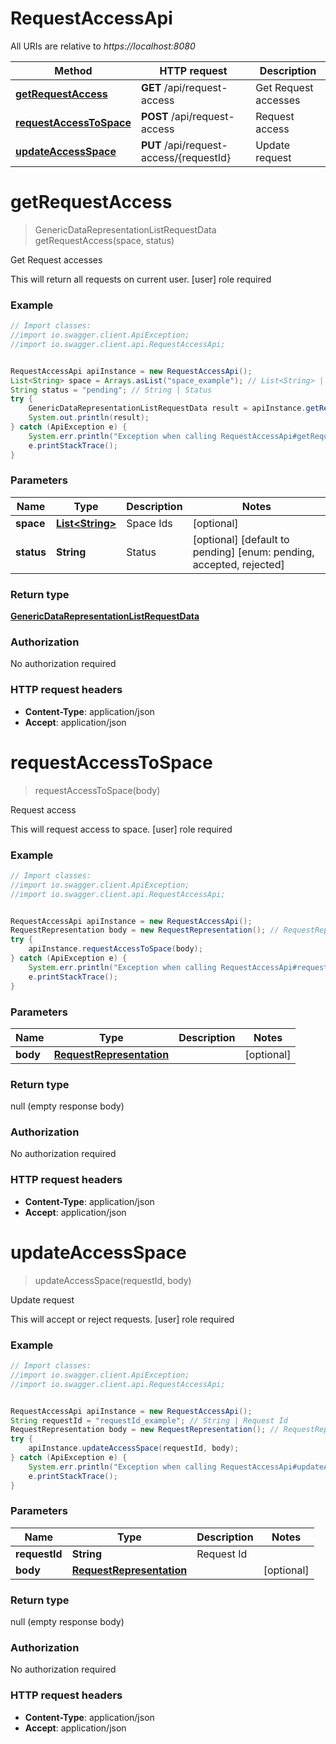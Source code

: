 # RequestAccessApi

All URIs are relative to *https://localhost:8080*

Method | HTTP request | Description
------------- | ------------- | -------------
[**getRequestAccess**](RequestAccessApi.md#getRequestAccess) | **GET** /api/request-access | Get Request accesses
[**requestAccessToSpace**](RequestAccessApi.md#requestAccessToSpace) | **POST** /api/request-access | Request access
[**updateAccessSpace**](RequestAccessApi.md#updateAccessSpace) | **PUT** /api/request-access/{requestId} | Update request


<a name="getRequestAccess"></a>
# **getRequestAccess**
> GenericDataRepresentationListRequestData getRequestAccess(space, status)

Get Request accesses

This will return all requests on current user. [user] role required

### Example
```java
// Import classes:
//import io.swagger.client.ApiException;
//import io.swagger.client.api.RequestAccessApi;


RequestAccessApi apiInstance = new RequestAccessApi();
List<String> space = Arrays.asList("space_example"); // List<String> | Space Ids
String status = "pending"; // String | Status
try {
    GenericDataRepresentationListRequestData result = apiInstance.getRequestAccess(space, status);
    System.out.println(result);
} catch (ApiException e) {
    System.err.println("Exception when calling RequestAccessApi#getRequestAccess");
    e.printStackTrace();
}
```

### Parameters

Name | Type | Description  | Notes
------------- | ------------- | ------------- | -------------
 **space** | [**List&lt;String&gt;**](String.md)| Space Ids | [optional]
 **status** | **String**| Status | [optional] [default to pending] [enum: pending, accepted, rejected]

### Return type

[**GenericDataRepresentationListRequestData**](GenericDataRepresentationListRequestData.md)

### Authorization

No authorization required

### HTTP request headers

 - **Content-Type**: application/json
 - **Accept**: application/json

<a name="requestAccessToSpace"></a>
# **requestAccessToSpace**
> requestAccessToSpace(body)

Request access

This will request access to space. [user] role required

### Example
```java
// Import classes:
//import io.swagger.client.ApiException;
//import io.swagger.client.api.RequestAccessApi;


RequestAccessApi apiInstance = new RequestAccessApi();
RequestRepresentation body = new RequestRepresentation(); // RequestRepresentation | 
try {
    apiInstance.requestAccessToSpace(body);
} catch (ApiException e) {
    System.err.println("Exception when calling RequestAccessApi#requestAccessToSpace");
    e.printStackTrace();
}
```

### Parameters

Name | Type | Description  | Notes
------------- | ------------- | ------------- | -------------
 **body** | [**RequestRepresentation**](RequestRepresentation.md)|  | [optional]

### Return type

null (empty response body)

### Authorization

No authorization required

### HTTP request headers

 - **Content-Type**: application/json
 - **Accept**: application/json

<a name="updateAccessSpace"></a>
# **updateAccessSpace**
> updateAccessSpace(requestId, body)

Update request

This will accept or reject requests. [user] role required

### Example
```java
// Import classes:
//import io.swagger.client.ApiException;
//import io.swagger.client.api.RequestAccessApi;


RequestAccessApi apiInstance = new RequestAccessApi();
String requestId = "requestId_example"; // String | Request Id
RequestRepresentation body = new RequestRepresentation(); // RequestRepresentation | 
try {
    apiInstance.updateAccessSpace(requestId, body);
} catch (ApiException e) {
    System.err.println("Exception when calling RequestAccessApi#updateAccessSpace");
    e.printStackTrace();
}
```

### Parameters

Name | Type | Description  | Notes
------------- | ------------- | ------------- | -------------
 **requestId** | **String**| Request Id |
 **body** | [**RequestRepresentation**](RequestRepresentation.md)|  | [optional]

### Return type

null (empty response body)

### Authorization

No authorization required

### HTTP request headers

 - **Content-Type**: application/json
 - **Accept**: application/json

